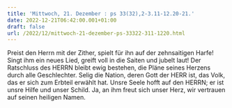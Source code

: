 ```yaml
---
title: 'Mittwoch, 21. Dezember : ps 33(32),2-3.11-12.20-21.'
date: 2022-12-21T06:42:00.001+01:00
draft: false
url: /2022/12/mittwoch-21-dezember-ps-33322-311-1220.html
---
```


Preist den Herrn mit der Zither, spielt für ihn auf der zehnsaitigen Harfe! Singt ihm ein neues Lied, greift voll in die Saiten und jubelt laut! Der Ratschluss des HERRN bleibt ewig bestehen, die Pläne seines Herzens durch alle Geschlechter. Selig die Nation, deren Gott der HERR ist, das Volk, das er sich zum Erbteil erwählt hat. Unsre Seele hofft auf den HERRN; er ist unsre Hilfe und unser Schild. Ja, an ihm freut sich unser Herz, wir vertrauen auf seinen heiligen Namen.